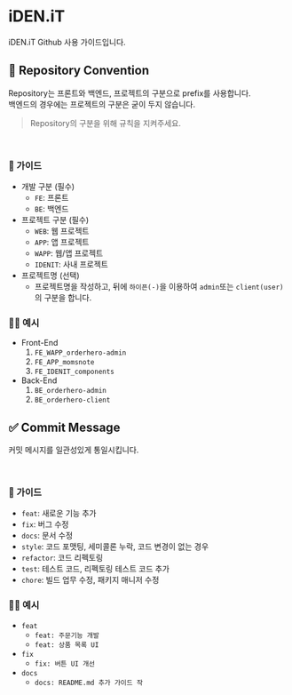 # iDEN.iT

iDEN.iT Github 사용 가이드입니다.


## 🔖 Repository Convention

Repository는 프론트와 백엔드, 프로젝트의 구분으로 prefix를 사용합니다. \
백엔드의 경우에는 프로젝트의 구분은 굳이 두지 않습니다.

> Repository의 구분을 위해 규칙을 지켜주세요.
 
<br>

### 📖 가이드

- 개발 구분 (필수)
  - `FE`: 프론트
  - `BE`: 백엔드
- 프로젝트 구분 (필수)
  - `WEB`: 웹 프로젝트
  - `APP`: 앱 프로젝트
  - `WAPP`: 웹/앱 프로젝트
  - `IDENIT`: 사내 프로젝트
- 프로젝트명 (선택)
  - 프로젝트명을 작성하고, 뒤에 `하이픈(-)`을 이용하여 `admin`또는 `client(user)`의 구분을 합니다.

### 💪🏻 예시

- Front-End
  1. `FE_WAPP_orderhero-admin`
  2. `FE_APP_momsnote`
  3. `FE_IDENIT_components`
- Back-End
  1. `BE_orderhero-admin`
  2. `BE_orderhero-client`


## ✅ Commit Message

커밋 메시지를 일관성있게 통일시킵니다.

<br>

### 📖 가이드

- `feat`: 새로운 기능 추가 
- `fix`: 버그 수정 
- `docs`: 문서 수정 
- `style`: 코드 포맷팅, 세미콜론 누락, 코드 변경이 없는 경우 
- `refactor`: 코드 리펙토링 
- `test`: 테스트 코드, 리펙토링 테스트 코드 추가 
- `chore`: 빌드 업무 수정, 패키지 매니저 수정

### 💪🏻 예시

- `feat`
  - `feat: 주문기능 개발`
  - `feat: 상품 목록 UI`
- `fix`
  - `fix: 버튼 UI 개선`
- `docs`
  - `docs: README.md 추가 가이드 작`